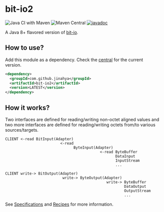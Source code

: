 # bit-io2

![Java CI with Maven](https://github.com/jinahya/bit-io2/workflows/Java%20CI%20with%20Maven/badge.svg)
![Maven Central](https://img.shields.io/maven-central/v/com.github.jinahya/bit-io2)
[![javadoc](https://javadoc.io/badge2/com.github.jinahya/bit-io2/javadoc.svg)](https://javadoc.io/doc/com.github.jinahya/bit-io2)

A Java 8+ flavored version of [bit-io](https://github.com/jinahya/bit-io).

## How to use?

Add this module as a dependency. Check the [central](https://search.maven.org/search?q=g:com.github.jinahya%20a:bit-io2) for the current version.

```xml
<dependency>
  <groupId>com.github.jinahya</groupId>
  <artifactId>bit-io2</artifactId>
  <version>LATEST</version>
</dependency>
```

## How it works?

Two interfaces are defined for reading/writing non-octet aligned values and two more interfaces are defined for reading/writing octets from/to various sources/targets.

```
CLIENT <-read BitInput(Adapter)
                         <-read
                               ByteInput(Adapter)
                                           <-read ByteBuffer
                                                  DataInput
                                                  InputStream
                                                  ...
```

```
CLIENT write-> BitOutput(Adapter)
                          write-> ByteOutput(Adapter)
                                              write-> ByteBuffer
                                                      DataOutput
                                                      OutputStream
                                                      ...
```

See [Specifications](https://github.com/jinahya/bit-io2/wiki/Specifications) and [Recipes](https://github.com/jinahya/bit-io2/wiki/Recipes) for more information.
